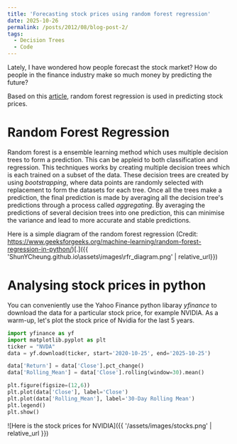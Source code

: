 ```yaml
---
title: 'Forecasting stock prices using random forest regression'
date: 2025-10-26
permalink: /posts/2012/08/blog-post-2/
tags:
  - Decision Trees
  - Code
---
```


Lately, I have wondered how people forecast the stock market? How do people in the finance industry make so much money by predicting the future?

Based on this [article](https://medium.com/@bilal70964/random-forest-regression-in-real-world-financial-forecasting-a6684df9fa86), random forest regression is used in predicting stock prices.

# Random Forest Regression
Random forest is a ensemble learning method which uses multiple decision trees to form a prediction. This can be appleid to both classification and regression. This techniques works by creating multiple decision trees which is each trained on a subset of the data. These decision trees are created by using *bootstrapping*, where data points are randomly selected with replacement to form the datasets for each tree. Once all the trees make a prediction, the final prediction is made by averaging all the decision tree's predictions through a process called *aggregating*. By averaging the predictions of several decision trees into one prediction, this can minimise the variance and lead to more accurate and stable predictions. 

Here is a simple diagram of the random forest regression (Credit: https://www.geeksforgeeks.org/machine-learning/random-forest-regression-in-python/)[.]({{ 'ShunYCheung.github.io\assets\images\rfr_diagram.png' | relative_url}})

# Analysing stock prices in python
You can conveniently use the Yahoo Finance python libaray *yfinance* to download the data for a particular stock price, for example NVIDIA. As a warm-up, let's plot the stock price of Nvidia for the last 5 years. 

```python
import yfinance as yf
import matplotlib.pyplot as plt
ticker = "NVDA"
data = yf.download(ticker, start='2020-10-25', end='2025-10-25')

data['Return'] = data['Close'].pct_change()
data['Rolling_Mean'] = data['Close'].rolling(window=30).mean()

plt.figure(figsize=(12,6))
plt.plot(data['Close'], label='Close')
plt.plot(data['Rolling_Mean'], label='30-Day Rolling Mean')
plt.legend()
plt.show()
```
![Here is the stock prices for NVIDIA]({{ '/assets/images/stocks.png' | relative_url }})